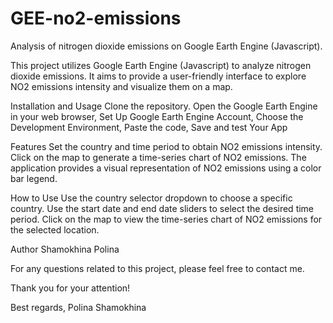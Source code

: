 # GEE-no2-emissions
Analysis of nitrogen dioxide emissions on Google Earth Engine (Javascript).

This project utilizes Google Earth Engine (Javascript) to analyze nitrogen dioxide emissions. It aims to provide a user-friendly interface to explore NO2 emissions intensity and visualize them on a map.

Installation and Usage
Clone the repository.
Open the Google Earth Engine in your web browser, 
Set Up Google Earth Engine Account, 
Choose the Development Environment, 
Paste the code, Save and test Your App

Features
Set the country and time period to obtain NO2 emissions intensity.
Click on the map to generate a time-series chart of NO2 emissions.
The application provides a visual representation of NO2 emissions using a color bar legend.

How to Use
Use the country selector dropdown to choose a specific country.
Use the start date and end date sliders to select the desired time period.
Click on the map to view the time-series chart of NO2 emissions for the selected location.

Author
Shamokhina Polina

For any questions related to this project, please feel free to contact me.

Thank you for your attention!

Best regards,
Polina Shamokhina
